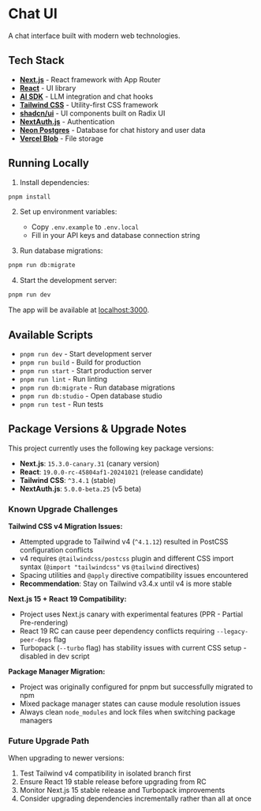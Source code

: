 # Chat UI

A chat interface built with modern web technologies.

## Tech Stack

- **[Next.js](https://nextjs.org)** - React framework with App Router
- **[React](https://reactjs.org)** - UI library 
- **[AI SDK](https://sdk.vercel.ai/docs)** - LLM integration and chat hooks
- **[Tailwind CSS](https://tailwindcss.com)** - Utility-first CSS framework
- **[shadcn/ui](https://ui.shadcn.com)** - UI components built on Radix UI
- **[NextAuth.js](https://authjs.dev)** - Authentication
- **[Neon Postgres](https://neon.tech)** - Database for chat history and user data
- **[Vercel Blob](https://vercel.com/storage/blob)** - File storage

## Running Locally

1. Install dependencies:
```bash
pnpm install
```

2. Set up environment variables:
   - Copy `.env.example` to `.env.local` 
   - Fill in your API keys and database connection string

3. Run database migrations:
```bash
pnpm run db:migrate
```

4. Start the development server:
```bash
pnpm run dev
```

The app will be available at [localhost:3000](http://localhost:3000).

## Available Scripts

- `pnpm run dev` - Start development server
- `pnpm run build` - Build for production
- `pnpm run start` - Start production server
- `pnpm run lint` - Run linting
- `pnpm run db:migrate` - Run database migrations
- `pnpm run db:studio` - Open database studio
- `pnpm run test` - Run tests

## Package Versions & Upgrade Notes

This project currently uses the following key package versions:

- **Next.js**: `15.3.0-canary.31` (canary version)
- **React**: `19.0.0-rc-45804af1-20241021` (release candidate)
- **Tailwind CSS**: `^3.4.1` (stable)
- **NextAuth.js**: `5.0.0-beta.25` (v5 beta)

### Known Upgrade Challenges

**Tailwind CSS v4 Migration Issues:**
- Attempted upgrade to Tailwind v4 (`^4.1.12`) resulted in PostCSS configuration conflicts
- v4 requires `@tailwindcss/postcss` plugin and different CSS import syntax (`@import "tailwindcss"` vs `@tailwind` directives)
- Spacing utilities and `@apply` directive compatibility issues encountered
- **Recommendation**: Stay on Tailwind v3.4.x until v4 is more stable

**Next.js 15 + React 19 Compatibility:**
- Project uses Next.js canary with experimental features (PPR - Partial Pre-rendering)
- React 19 RC can cause peer dependency conflicts requiring `--legacy-peer-deps` flag
- Turbopack (`--turbo` flag) has stability issues with current CSS setup - disabled in dev script

**Package Manager Migration:**
- Project was originally configured for pnpm but successfully migrated to npm
- Mixed package manager states can cause module resolution issues
- Always clean `node_modules` and lock files when switching package managers

### Future Upgrade Path

When upgrading to newer versions:
1. Test Tailwind v4 compatibility in isolated branch first
2. Ensure React 19 stable release before upgrading from RC
3. Monitor Next.js 15 stable release and Turbopack improvements
4. Consider upgrading dependencies incrementally rather than all at once
